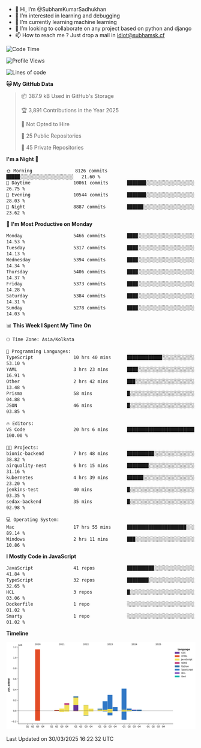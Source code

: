 - 👋 Hi, I’m @SubhamKumarSadhukhan
- 👀 I’m interested in learning and debugging
- 🌱 I’m currently learning machine learning
- 💞️ I’m looking to collaborate on any project based on python and django
- 📫 How to reach me ?
      Just drop a mail in idiot@subhamsk.cf

<!---
SubhamKumarSadhukhan/SubhamKumarSadhukhan is a ✨ special ✨ repository because its `README.md` (this file) appears on your GitHub profile.
You can click the Preview link to take a look at your changes.
--->


<!--START_SECTION:waka-->
![Code Time](http://img.shields.io/badge/Code%20Time-2%2C811%20hrs%2059%20mins-blue)

![Profile Views](http://img.shields.io/badge/Profile%20Views-3-blue)

![Lines of code](https://img.shields.io/badge/From%20Hello%20World%20I%27ve%20Written-2.8%20million%20lines%20of%20code-blue)

**🐱 My GitHub Data** 

> 📦 387.9 kB Used in GitHub's Storage 
 > 
> 🏆 3,891 Contributions in the Year 2025
 > 
> 🚫 Not Opted to Hire
 > 
> 📜 25 Public Repositories 
 > 
> 🔑 45 Private Repositories 
 > 
**I'm a Night 🦉** 

```text
🌞 Morning                8126 commits        █████░░░░░░░░░░░░░░░░░░░░   21.60 % 
🌆 Daytime                10061 commits       ███████░░░░░░░░░░░░░░░░░░   26.75 % 
🌃 Evening                10544 commits       ███████░░░░░░░░░░░░░░░░░░   28.03 % 
🌙 Night                  8887 commits        ██████░░░░░░░░░░░░░░░░░░░   23.62 % 
```
📅 **I'm Most Productive on Monday** 

```text
Monday                   5466 commits        ████░░░░░░░░░░░░░░░░░░░░░   14.53 % 
Tuesday                  5317 commits        ████░░░░░░░░░░░░░░░░░░░░░   14.13 % 
Wednesday                5394 commits        ████░░░░░░░░░░░░░░░░░░░░░   14.34 % 
Thursday                 5406 commits        ████░░░░░░░░░░░░░░░░░░░░░   14.37 % 
Friday                   5373 commits        ████░░░░░░░░░░░░░░░░░░░░░   14.28 % 
Saturday                 5384 commits        ████░░░░░░░░░░░░░░░░░░░░░   14.31 % 
Sunday                   5278 commits        ████░░░░░░░░░░░░░░░░░░░░░   14.03 % 
```


📊 **This Week I Spent My Time On** 

```text
🕑︎ Time Zone: Asia/Kolkata

💬 Programming Languages: 
TypeScript               10 hrs 40 mins      █████████████░░░░░░░░░░░░   53.10 % 
YAML                     3 hrs 23 mins       ████░░░░░░░░░░░░░░░░░░░░░   16.91 % 
Other                    2 hrs 42 mins       ███░░░░░░░░░░░░░░░░░░░░░░   13.48 % 
Prisma                   58 mins             █░░░░░░░░░░░░░░░░░░░░░░░░   04.88 % 
JSON                     46 mins             █░░░░░░░░░░░░░░░░░░░░░░░░   03.85 % 

🔥 Editors: 
VS Code                  20 hrs 6 mins       █████████████████████████   100.00 % 

🐱‍💻 Projects: 
bionic-backend           7 hrs 48 mins       ██████████░░░░░░░░░░░░░░░   38.82 % 
airquality-nest          6 hrs 15 mins       ████████░░░░░░░░░░░░░░░░░   31.16 % 
kubernetes               4 hrs 39 mins       ██████░░░░░░░░░░░░░░░░░░░   23.20 % 
jenkins-test             40 mins             █░░░░░░░░░░░░░░░░░░░░░░░░   03.35 % 
sedax-backend            35 mins             █░░░░░░░░░░░░░░░░░░░░░░░░   02.98 % 

💻 Operating System: 
Mac                      17 hrs 55 mins      ██████████████████████░░░   89.14 % 
Windows                  2 hrs 11 mins       ███░░░░░░░░░░░░░░░░░░░░░░   10.86 % 
```

**I Mostly Code in JavaScript** 

```text
JavaScript               41 repos            ██████████░░░░░░░░░░░░░░░   41.84 % 
TypeScript               32 repos            ████████░░░░░░░░░░░░░░░░░   32.65 % 
HCL                      3 repos             █░░░░░░░░░░░░░░░░░░░░░░░░   03.06 % 
Dockerfile               1 repo              ░░░░░░░░░░░░░░░░░░░░░░░░░   01.02 % 
Smarty                   1 repo              ░░░░░░░░░░░░░░░░░░░░░░░░░   01.02 % 
```



**Timeline**

![Lines of Code chart](https://raw.githubusercontent.com/SubhamKumarSadhukhan/SubhamKumarSadhukhan/main/assets/bar_graph.png)


 Last Updated on 30/03/2025 16:22:32 UTC
<!--END_SECTION:waka-->
